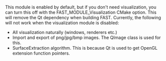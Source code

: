 This module is enabled by default, but if you don't need visualization, you can turn this off with the FAST_MODULE_Visualization CMake option. This will remove the Qt dependency when building FAST.
Currently, the following will not work when the visualization module is disabled:

* All visualization naturally (windows, renderers etc.)
* Import and export of png/jpg/bmp images. The QImage class is used for this.
* SurfaceExtraction algorithm. This is because Qt is used to get OpenGL extension function pointers.